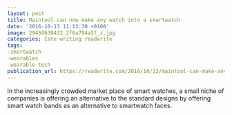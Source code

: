 ```yaml
---
layout: post
title: Maintool can now make any watch into a smartwatch
date: '2016-10-13 11:13:30 +0100'
image: 29450630432_2f6a794a3f_z.jpg
categories: Cate writing readwrite
tags:
-smartwatch
-wearables
-wearable tech
publication_url: https://readwrite.com/2016/10/13/maintool-can-make-any-watch-a-smartwatch-dl1/
---
```

In the increasingly crowded market place of smart watches, a small niche of companies is offering an alternative to the standard designs by offering smart watch bands as an alternative to smartwatch faces.
